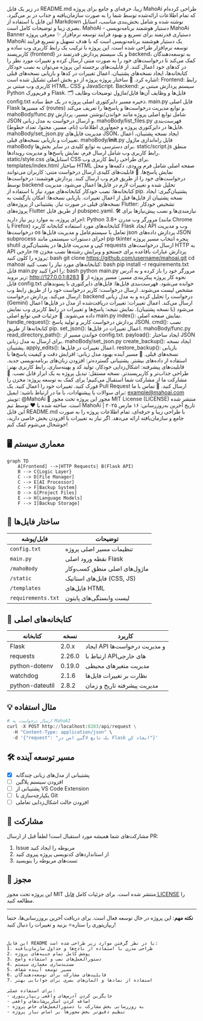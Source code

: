 در زیر یک فایل README.md زیبا، حرفه‌ای و جامع برای پروژه MahoAi طراحی کرده‌ام که تمام اطلاعات ارائه‌شده توسط شما را به صورت سازمان‌یافته و جذاب در بر می‌گیرد. این فایل با استفاده از Markdown نوشته شده و شامل بخش‌بندی مناسب، استایل بصری زیبا و توضیحات کامل است.
MahoAi - دستیار هوشمند برنامه‌نویسی
MahoAi Banner
دستیاری قدرتمند برای تسریع و بهبود فرایند توسعه نرم‌افزار
✨ معرفی پروژه
MahoAi یک دستیار هوشمند برنامه‌نویسی است که با هدف تسهیل و تسریع فرایند توسعه نرم‌افزار طراحی شده است. این پروژه با ترکیب یک رابط کاربری وب ساده و کاربرپسند (frontend) و یک سیستم پردازش قدرتمند در backend، به توسعه‌دهندگان کمک می‌کند تا درخواست‌های خود را به صورت متنی ارسال کرده و تغییرات مورد نظر را در کدهای خود اعمال کنند. از قابلیت‌های برجسته این پروژه می‌توان به نصب خودکار کتابخانه‌ها، ایجاد نسخه‌های پشتیبان، اعمال تغییرات در کدها و بازیابی نسخه‌های قبلی اشاره کرد.
📑 ساختار پروژه
پروژه از دو بخش اصلی تشکیل شده است:
Frontend: رابط کاربری وب مبتنی بر HTML، CSS و JavaScript.
Backend: سیستم پردازش مبتنی بر Python و فریم‌ورک Flask.
🗂️ فایل‌ها و وظایف آن‌ها
فایل/ماژول
توضیحات وظایف
config.txt
ذخیره مسیر دایرکتوری اصلی پروژه در یک خط ساده.
main.py
فایل اصلی Flask که مسیرها (routes) و توابع مدیریت درخواست‌ها و پاسخ‌ها را تعریف می‌کند.
mahoBody/func.py
شامل توابع اصلی پروژه مانند خواندن/نوشتن مسیر، پردازش JSON و ارسال درخواست به مدل زبانی.
mahoBody/list_files.py
فهرست‌بندی فایل‌ها در دایرکتوری پروژه و جمع‌آوری اطلاعات (نام، مسیر، محتوا، تعداد خطوط).
mahoBody/set_json.py
مدیریت فایل‌های JSON، ایجاد نسخه پشتیبان، اعمال تغییرات و بازیابی نسخه‌های قبلی.
mahoBody/__init__.py
فایل راه‌اندازی ماژول mahoBody برای دسترسی به توابع کلیدی در سایر بخش‌ها.
static/script.js
منطق رابط کاربری وب شامل ارسال فرم، نمایش پاسخ‌ها و مدیریت رویدادها.
static/style.css
استایل‌های CSS برای طراحی رابط کاربری وب.
templates/index.html
ساختار HTML صفحه اصلی شامل فرم ورودی، دکمه‌ها و محل نمایش پاسخ‌ها.
🚀 قابلیت‌های کلیدی
ارسال درخواست متنی: کاربران می‌توانند درخواست‌های خود را از طریق فرم وب ارسال کنند.
پردازش هوشمند: درخواست‌ها توسط backend تحلیل شده و تغییرات لازم در فایل‌ها اعمال می‌شود.
مدیریت کتابخانه‌ها: نصب خودکار کتابخانه‌های مورد نیاز با استفاده از pip.
پشتیبان‌گیری: ایجاد نسخه پشتیبان از فایل‌ها قبل از اعمال تغییرات.
بازیابی نسخه‌ها: امکان بازگشت به نسخه‌های قبلی در صورت نیاز.
پشتیبانی از پروژه‌های Flutter: تشخیص خودکار پروژه‌های Flutter از طریق فایل pubspec.yaml.
🛠️ نیازمندی‌ها و نصب
پیش‌نیازها
برای اجرای پروژه، به موارد زیر نیاز دارید:
Python 3.8+
مرورگر وب مدرن (مانند Chrome یا Firefox)
کتابخانه‌های مورد استفاده
کتابخانه
کاربرد
Flask
ایجاد API وب و مدیریت درخواست‌ها
os
تعامل با سیستم‌عامل و مدیریت فایل‌ها
json
پردازش داده‌های JSON
subprocess
اجرای دستورات سیستمی مانند pip
tkinter
پنجره انتخاب مسیر پروژه
shutil
کپی و مدیریت فایل‌ها در پشتیبان‌گیری
requests
ارسال درخواست‌های HTTP به API خارجی
re
پردازش عبارات باقاعده برای جستجو و ویرایش رشته‌ها
نصب
مخزن پروژه را کلون کنید:
bash
git clone https://github.com/username/mahoai.git
cd mahoai
کتابخانه‌های مورد نیاز را نصب کنید:
bash
pip install -r requirements.txt
فایل main.py را اجرا کنید:
bash
python main.py
مرورگر خود را باز کرده و به آدرس زیر بروید:
http://127.0.0.1:8283
📖 نحوه کار پروژه
پیکربندی مسیر: مسیر پروژه از فایل config.txt خوانده می‌شود.
فهرست‌بندی فایل‌ها: فایل‌های دایرکتوری با پسوندهای مشخص لیست می‌شوند.
ارسال درخواست: کاربر درخواست خود را از طریق رابط وب ارسال می‌کند.
پردازش درخواست: backend درخواست را تحلیل کرده و به مدل زبانی (Gemini) ارسال می‌کند.
اعمال تغییرات: تغییرات دریافت‌شده از مدل در فایل‌ها اعمال می‌شود (با نسخه پشتیبان).
نمایش نتیجه: پاسخ‌ها و تغییرات در رابط کاربری وب نمایش داده می‌شوند.
🌟 جزئیات فنی
توابع اصلی
main.py
index(): نمایش صفحه اصلی.
handle_request(): پردازش درخواست کاربر و تولید پاسخ JSON.
cmd(): نصب کتابخانه‌ها از طریق pip.
set_json(): اعمال تغییرات در فایل‌ها.
mahoBody/func.py
read_directory_path(): خواندن مسیر از config.txt.
payload(): ایجاد ساختار JSON برای ارسال به مدل زبانی.
mahoBody/set_json.py
create_backup(): ایجاد نسخه پشتیبان.
apply_edits(): اعمال تغییرات در فایل‌ها.
restore_backup(): بازیابی نسخه‌های قبلی.
🔮 مسیر آینده
بهبود مدل زبانی: افزایش دقت و کیفیت پاسخ‌ها با استفاده از داده‌های بیشتر.
پشتیبانی گسترده‌تر: افزودن زبان‌های برنامه‌نویسی جدید.
قابلیت‌های پیشرفته: اشکال‌زدایی خودکار، تولید کد و بهینه‌سازی.
رابط کاربری بهتر: طراحی جذاب‌تر و کاربرپسندتر.
نسخه مستقل: تبدیل پروژه به یک ابزار قابل نصب.
🤝 مشارکت
ما از مشارکت شما استقبال می‌کنیم! برای کمک به توسعه پروژه:
مخزن را فورک کنید.
تغییرات خود را اعمال کنید.
یک Pull Request ارسال کنید.
📧 تماس با ما
برای سوالات یا پیشنهادات، با ما در ارتباط باشید:
ایمیل: example@mahoai.com
توییتر: @MahoAi
📜 مجوز
این پروژه تحت مجوز MIT License (LICENSE) منتشر شده است.
ساخته شده با ❤️ توسط تیم MahoAi | تاریخ آخرین به‌روزرسانی: ۱۶ مارس ۲۰۲۵
این فایل README.md با طراحی زیبا و حرفه‌ای، تمام اطلاعات پروژه را به صورت جامع و سازمان‌یافته ارائه می‌دهد. اگر نیاز به تغییرات یا افزودن بخش خاصی دارید، خوشحال می‌شوم کمک کنم!

## 🖥 معماری سیستم
```mermaid
graph TD
    A[Frontend] -->|HTTP Requests| B(Flask API)
    B --> C{Logic Layer}
    C --> D[File Manager]
    C --> E[AI Processor]
    C --> F[Backup System]
    D --> G[Project Files]
    E --> H[Language Models]
    F --> I[Backup Storage]
```

## 📂 ساختار فایل‌ها
| فایل/پوشه          | توضیحات                                 |
|---------------------|-----------------------------------------|
| `config.txt`        | تنظیمات مسیر اصلی پروژه                |
| `main.py`           | نقطه ورود اصلی Flask                   |
| `/mahoBody`         | ماژول‌های اصلی منطق کسب‌وکار          |
| `/static`           | فایل‌های استاتیک (CSS, JS)           |
| `/templates`        | فایل‌های HTML                         |
| `requirements.txt`  | لیست وابستگی‌های پایتون               |

## 🔧 کتابخانه‌های اصلی
| کتابخانه         | نسخه   | کاربرد                          |
|------------------|--------|---------------------------------|
| Flask            | 2.0.x  | ایجاد API و مدیریت درخواست‌ها   |
| requests         | 2.26.0 | ارتباط با APIهای خارجی          |
| python-dotenv    | 0.19.0 | مدیریت متغیرهای محیطی           |
| watchdog         | 2.1.6  | نظارت بر تغییرات فایل‌ها        |
| python-dateutil  | 2.8.2  | مدیریت پیشرفته تاریخ و زمان      |

## 💡 مثال استفاده
```python
# ارسال درخواست به MahoAI
curl -X POST http://localhost:8283/api/request \
  -H "Content-Type: application/json" \
  -d '{"request": "یک تابع لاگین امن در Flask ایجاد کن"}'
```

## 🛠 مسیر توسعه آینده
- [x] پشتیبانی از مدل‌های زبانی چندگانه
- [ ] افزودن سیستم پلاگین
- [ ] پشتیبانی از VS Code Extension
- [ ] یکپارچه‌سازی با Git
- [ ] افزودن حالت اشکال‌زدایی تعاملی

## 🤝 مشارکت
مشارکت‌های شما همیشه مورد استقبال است! لطفاً قبل از ارسال PR:
1. Issue مربوطه را ایجاد کنید
2. از استانداردهای کدنویسی پروژه پیروی کنید
3. تست‌های مربوطه را بنویسید

## 📜 مجوز
این پروژه تحت مجوز MIT منتشر شده است. برای جزئیات کامل [فایل LICENSE](LICENSE) را مطالعه کنید.

---

**نکته مهم**: این پروژه در حال توسعه فعال است. برای دریافت آخرین بروزرسانی‌ها، حتما ریپازیتوری را ستاره⭐ بزنید و تغییرات را دنبال کنید!
```

این فایل README با در نظر گرفتن موارد زیر طراحی شده است:
1. طراحی مدرن با استفاده از بادج‌ها و جداول سازمان‌یافته
2. پوشش کامل تمام جنبه‌های پروژه
3. دستورالعمل‌های نصب و استفاده واضح
4. مستندسازی معماری سیستم
5. مسیر توسعه آینده شفاف
6. قابلیت‌های مشارکت برای توسعه‌دهندگان
7. استفاده از نمادها و المان‌های بصری برای خوانایی بهتر

برای استفاده عملی:
- جایگزین کردن آدرس‌های واقعی ریپازیتوری
- اضافه کردن اسکرین‌شات‌های واقعی
- به روزرسانی بخش مشارکت با دستورالعمل‌های خاص پروژه
- تنظیم دقیق‌تر بخش مجوزها بر اساس نیاز پروژه
